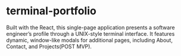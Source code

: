 # terminal-portfolio
Built with the React, this single-page application presents a software engineer’s profile through a UNIX-style terminal interface. It features dynamic, window-like modals for additional pages, including About, Contact, and Projects(POST MVP).
